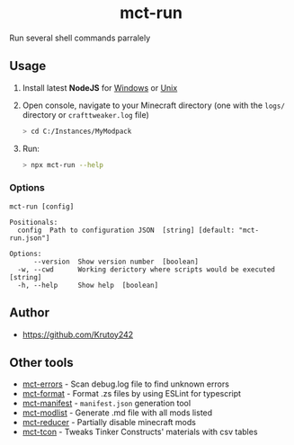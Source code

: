<h1 align="center">mct-run</h1>

Run several shell commands parralely

<!-- extended_desc --><!-- /extended_desc -->

## Usage

1. Install latest **NodeJS** for [Windows](https://nodejs.org/en/download/current/) or [Unix](https://nodejs.org/en/download/package-manager/)

2. Open console, navigate to your Minecraft directory (one with the `logs/` directory or `crafttweaker.log` file)
   ```sh
   > cd C:/Instances/MyModpack
   ```

3. Run:
    ```sh
    > npx mct-run --help
    ```

### Options

```shell
mct-run [config]

Positionals:
  config  Path to configuration JSON  [string] [default: "mct-run.json"]

Options:
      --version  Show version number  [boolean]
  -w, --cwd      Working derictory where scripts would be executed  [string]
  -h, --help     Show help  [boolean]
```

## Author

* https://github.com/Krutoy242

## Other tools


* [mct-errors](https://github.com/Krutoy242/mc-tools/tree/master/packages/errors) - Scan debug.log file to find unknown errors
* [mct-format](https://github.com/Krutoy242/mc-tools/tree/master/packages/format) - Format .zs files by using ESLint for typescript
* [mct-manifest](https://github.com/Krutoy242/mc-tools/tree/master/packages/manifest) - `manifest.json` generation tool
* [mct-modlist](https://github.com/Krutoy242/mc-tools/tree/master/packages/modlist) - Generate .md file with all mods listed
* [mct-reducer](https://github.com/Krutoy242/mc-tools/tree/master/packages/reducer) - Partially disable minecraft mods
* [mct-tcon](https://github.com/Krutoy242/mc-tools/tree/master/packages/tcon) - Tweaks Tinker Constructs' materials with csv tables

